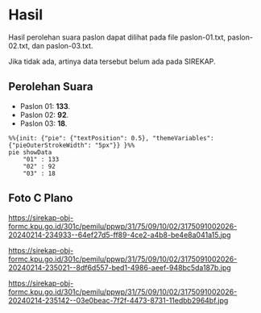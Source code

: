 # Hasil

Hasil perolehan suara paslon dapat dilihat pada file paslon-01.txt, paslon-02.txt, dan paslon-03.txt.

Jika tidak ada, artinya data tersebut belum ada pada SIREKAP.

## Perolehan Suara

 * Paslon 01: **133**.
 * Paslon 02: **92**.
 * Paslon 03: **18**.

```mermaid
%%{init: {"pie": {"textPosition": 0.5}, "themeVariables": {"pieOuterStrokeWidth": "5px"}} }%%
pie showData
    "01" : 133
    "02" : 92
    "03" : 18
```
## Foto C Plano

https://sirekap-obj-formc.kpu.go.id/301c/pemilu/ppwp/31/75/09/10/02/3175091002026-20240214-234933--64ef27d5-ff89-4ce2-a4b8-be4e8a041a15.jpg

https://sirekap-obj-formc.kpu.go.id/301c/pemilu/ppwp/31/75/09/10/02/3175091002026-20240214-235021--8df6d557-bed1-4986-aeef-948bc5da187b.jpg

https://sirekap-obj-formc.kpu.go.id/301c/pemilu/ppwp/31/75/09/10/02/3175091002026-20240214-235142--03e0beac-7f2f-4473-8731-11edbb2964bf.jpg
